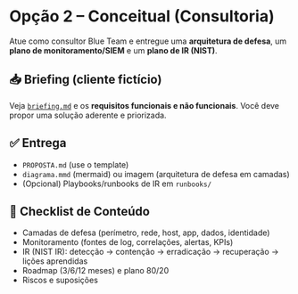 # Opção 2 – Conceitual (Consultoria)

Atue como consultor Blue Team e entregue uma **arquitetura de defesa**, um **plano de monitoramento/SIEM** e um **plano de IR (NIST)**.

## 📥 Briefing (cliente fictício)
Veja [`briefing.md`](briefing.md) e os **requisitos funcionais e não funcionais**. Você deve propor uma solução aderente e priorizada.

## ✅ Entrega
- `PROPOSTA.md` (use o template)
- `diagrama.mmd` (mermaid) ou imagem (arquitetura de defesa em camadas)
- (Opcional) Playbooks/runbooks de IR em `runbooks/`

## 🧩 Checklist de Conteúdo
- Camadas de defesa (perímetro, rede, host, app, dados, identidade)
- Monitoramento (fontes de log, correlações, alertas, KPIs)
- IR (NIST IR): detecção → contenção → erradicação → recuperação → lições aprendidas
- Roadmap (3/6/12 meses) e plano 80/20
- Riscos e suposições
